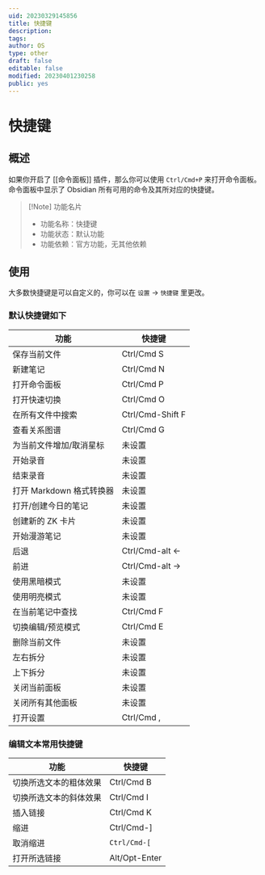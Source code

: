 ```yaml
---
uid: 20230329145856
title: 快捷键
description: 
tags: 
author: OS
type: other
draft: false
editable: false
modified: 20230401230258
public: yes
---
```


# 快捷键

## 概述

如果你开启了 [[命令面板]] 插件，那么你可以使用 `Ctrl/Cmd+P` 来打开命令面板。命令面板中显示了 Obsidian 所有可用的命令及其所对应的快捷键。

> [!Note] 功能名片
> - 功能名称：快捷键
> - 功能状态：默认功能
> - 功能依赖：官方功能，无其他依赖

## 使用

大多数快捷键是可以自定义的，你可以在 `设置` -> `快捷键` 里更改。

### 默认快捷键如下

| 功能                | 快捷键              |
|-------------------|------------------|
| 保存当前文件            | Ctrl/Cmd S       |
| 新建笔记              | Ctrl/Cmd N       |
| 打开命令面板            | Ctrl/Cmd P       |
| 打开快速切换            | Ctrl/Cmd O       |
| 在所有文件中搜索          | Ctrl/Cmd-Shift F |
| 查看关系图谱            | Ctrl/Cmd G       |
| 为当前文件增加/取消星标      | 未设置              |
| 开始录音              | 未设置              |
| 结束录音              | 未设置              |
| 打开 Markdown 格式转换器 | 未设置              |
| 打开/创建今日的笔记        | 未设置              |
| 创建新的 ZK 卡片        | 未设置              |
| 开始漫游笔记            | 未设置              |
| 后退                | Ctrl/Cmd-alt ←   |
| 前进                | Ctrl/Cmd-alt →   |
| 使用黑暗模式            | 未设置              |
| 使用明亮模式            | 未设置              |
| 在当前笔记中查找          | Ctrl/Cmd F       |
|切换编辑/预览模式| Ctrl/Cmd E       |
| 删除当前文件            | 未设置              |
| 左右拆分              | 未设置              |
| 上下拆分              | 未设置              |
| 关闭当前面板            | 未设置              |
| 关闭所有其他面板          | 未设置              |
| 打开设置              | Ctrl/Cmd ,       |

### 编辑文本常用快捷键

| 功能          | 快捷键           |
|-------------|---------------|
| 切换所选文本的粗体效果 | Ctrl/Cmd B    |
| 切换所选文本的斜体效果 | Ctrl/Cmd I    |
| 插入链接        | Ctrl/Cmd K    |
| 缩进          | Ctrl/Cmd-]    |
| 取消缩进        |`Ctrl/Cmd-[`|
| 打开所选链接      | Alt/Opt-Enter |
